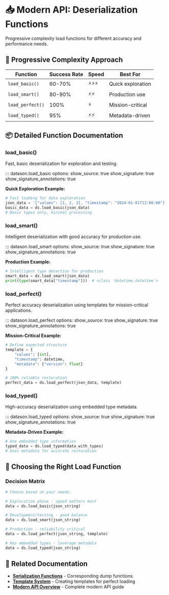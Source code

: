 # 📥 Modern API: Deserialization Functions

Progressive complexity load functions for different accuracy and performance needs.

## 🎯 Progressive Complexity Approach

| Function | Success Rate | Speed | Best For |
|----------|-------------|-------|----------|
| `load_basic()` | 60-70% | ⚡⚡⚡ | Quick exploration |
| `load_smart()` | 80-90% | ⚡⚡ | Production use |
| `load_perfect()` | 100% | ⚡ | Mission-critical |
| `load_typed()` | 95% | ⚡⚡ | Metadata-driven |

## 📦 Detailed Function Documentation

### load_basic()

Fast, basic deserialization for exploration and testing.

::: datason.load_basic
    options:
      show_source: true
      show_signature: true
      show_signature_annotations: true

**Quick Exploration Example:**
```python
# Fast loading for data exploration
json_data = '{"values": [1, 2, 3], "timestamp": "2024-01-01T12:00:00"}'
basic_data = ds.load_basic(json_data)
# Basic types only, minimal processing
```

### load_smart()

Intelligent deserialization with good accuracy for production use.

::: datason.load_smart
    options:
      show_source: true
      show_signature: true
      show_signature_annotations: true

**Production Example:**
```python
# Intelligent type detection for production
smart_data = ds.load_smart(json_data)
print(type(smart_data["timestamp"]))  # <class 'datetime.datetime'>
```

### load_perfect()

Perfect accuracy deserialization using templates for mission-critical applications.

::: datason.load_perfect
    options:
      show_source: true
      show_signature: true
      show_signature_annotations: true

**Mission-Critical Example:**
```python
# Define expected structure
template = {
    "values": [int],
    "timestamp": datetime,
    "metadata": {"version": float}
}

# 100% reliable restoration
perfect_data = ds.load_perfect(json_data, template)
```

### load_typed()

High-accuracy deserialization using embedded type metadata.

::: datason.load_typed
    options:
      show_source: true
      show_signature: true
      show_signature_annotations: true

**Metadata-Driven Example:**
```python
# Use embedded type information
typed_data = ds.load_typed(data_with_types)
# Uses metadata for accurate restoration
```

## 🔄 Choosing the Right Load Function

### Decision Matrix

```python
# Choose based on your needs:

# Exploration phase - speed matters most
data = ds.load_basic(json_string)

# Development/testing - good balance
data = ds.load_smart(json_string)  

# Production - reliability critical
data = ds.load_perfect(json_string, template)

# Has embedded types - leverage metadata
data = ds.load_typed(json_string)
```

## 🔗 Related Documentation

- **[Serialization Functions](modern-serialization.md)** - Corresponding dump functions
- **[Template System](template-system.md)** - Creating templates for perfect loading
- **[Modern API Overview](modern-api.md)** - Complete modern API guide
